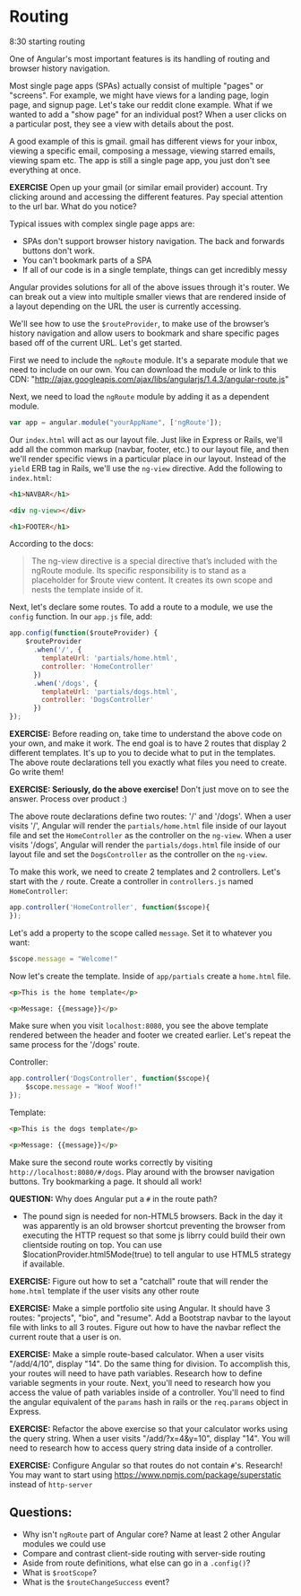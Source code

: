 # Routing

8:30 starting routing

One of Angular's most important features is its handling of routing and browser history navigation.

Most single page apps (SPAs) actually consist of multiple "pages" or "screens". For example, we might have views for a landing page, login page, and signup page. Let's take our reddit clone example.  What if we wanted to add a "show page" for an individual post?  When a user clicks on a particular post, they see a view with details about the post.

A good example of this is gmail. gmail has different views for your inbox, viewing a specific email, composing a message, viewing starred emails, viewing spam etc.  The app is still a single page app, you just don't see everything at once.

**EXERCISE**  Open up your gmail (or similar email provider) account. Try clicking around and accessing the different features.  Pay special attention to the url bar.  What do you notice?

Typical issues with complex single page apps are:

* SPAs don't support browser history navigation.  The back and forwards buttons don't work.
* You can't bookmark parts of a SPA
* If all of our code is in a single template, things can get incredibly messy

Angular provides solutions for all of the above issues through it's router.  We can break out a view into multiple smaller views that are rendered inside of a layout depending on the URL the user is currently accessing.

We'll see how to use the `$routeProvider`, to make use of the browser’s history navigation and allow users to bookmark and share specific pages based off of the current URL.  Let's get started.

First we need to include the `ngRoute` module. It's a separate module that we need to include on our own. You can download the module or link to this CDN: "http://ajax.googleapis.com/ajax/libs/angularjs/1.4.3/angular-route.js"

Next, we need to load the `ngRoute` module by adding it as a dependent module.

```js
var app = angular.module("yourAppName", ['ngRoute']);
```

Our `index.html` will act as our layout file.  Just like in Express or Rails, we'll add all the common markup (navbar, footer, etc.) to our layout file, and then we'll render specific views in a particular place in our layout.  Instead of the `yield` ERB tag in Rails, we'll use the `ng-view` directive.  Add the following to `index.html`:


```html
<h1>NAVBAR</h1>

<div ng-view></div>

<h1>FOOTER</h1>
 ```

 According to the docs:

 > The ng-view directive is a special directive that’s included with the ngRoute module. Its specific responsibility is to stand as a placeholder for $route view content. It creates its own scope and nests the template inside of it.

Next, let's declare some routes. To add a route to a module, we use the `config` function.  In our `app.js` file, add:

```js
app.config(function($routeProvider) {
    $routeProvider
      .when('/', {
        templateUrl: 'partials/home.html',
        controller: 'HomeController'
      })
      .when('/dogs', {
      	templateUrl: 'partials/dogs.html',
      	controller: 'DogsController'
      })
});
```

**EXERCISE:** Before reading on, take time to understand the above code on your own, and make it work. The end goal is to have 2 routes that display 2 different templates.  It's up to you to decide what to put in the templates. The above route declarations tell you exactly what files you need to create. Go write them!

**EXERCISE: Seriously, do the above exercise!**  Don't just move on to see the answer.  Process over product :)

The above route declarations define two routes: '/' and '/dogs'.  When a user visits '/', Angular will render the `partials/home.html` file inside of our layout file and set the `HomeController` as the controller on the `ng-view`. When a user visits '/dogs', Angular will render the `partials/dogs.html` file inside of our layout file and set the `DogsController` as the controller on the `ng-view`.

To make this work, we need to create 2 templates and 2 controllers.  Let's start with the `/` route.  Create a controller in `controllers.js` named `HomeController`:

```js
app.controller('HomeController', function($scope){
});
```

Let's add a property to the scope called `message`.  Set it to whatever you want:

```js
$scope.message = "Welcome!"
```

Now let's create the template.  Inside of `app/partials` create a `home.html` file.

```html
<p>This is the home template</p>

<p>Message: {{message}}</p>
```

Make sure when you visit `localhost:8080`, you see the above template rendered between the header and footer we created earlier.  Let's repeat the same process for the '/dogs' route.  

Controller:

```js
app.controller('DogsController', function($scope){
	$scope.message = "Woof Woof!"
});
```

Template:

```html
<p>This is the dogs template</p>

<p>Message: {{message}}</p>
```

Make sure the second route works correctly by visiting `http://localhost:8080/#/dogs`. Play around with the browser navigation buttons.  Try bookmarking a page.  It should all work!

**QUESTION:** Why does Angular put a `#` in the route path?
- The pound sign is needed for non-HTML5 browsers. Back in the day it was apparently is an old browser shortcut preventing the browser from executing the HTTP request so that some js librry could build their own clientside routing on top. You can use $locationProvider.html5Mode(true) to tell angular to use HTML5 strategy if available.

**EXERCISE:** Figure out how to set a "catchall" route that will render the `home.html` template if the user visits any other route

**EXERCISE:** Make a simple portfolio site using Angular.  It should have 3 routes: "projects", "bio", and "resume".  Add a Bootstrap navbar to the layout file with links to all 3 routes. Figure out how to have the navbar reflect the current route that a user is on.

**EXERCISE:** Make a simple route-based calculator.  When a user visits "/add/4/10", display "14".  Do the same thing for division.  To accomplish this, your routes will need to have path variables.  Research how to define variable segments in your route.  Next, you'll need to research how you access the value of path variables inside of a controller.  You'll need to find the angular equivalent of the `params` hash in rails or the `req.params` object in Express.

**EXERCISE:** Refactor the above exercise so that your calculator works using the query string.  When a user visits "/add/?x=4&y=10", display "14".  You will need to research how to access query string data inside of a controller.

**EXERCISE:** Configure Angular so that routes do not contain `#`'s. Research!  You may want to start using https://www.npmjs.com/package/superstatic instead of `http-server`

## Questions:

* Why isn't `ngRoute` part of Angular core?  Name at least 2 other Angular modules we could use
* Compare and contrast client-side routing with server-side routing
* Aside from route definitions, what else can go in a `.config()`?
* What is `$rootScope`?
* What is the `$routeChangeSuccess` event?
